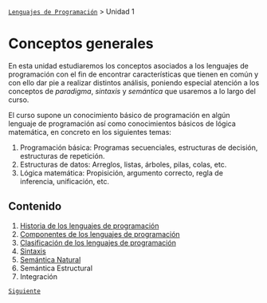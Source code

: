 [`Lenguajes de Programación`](../README.md) > Unidad 1

# Conceptos generales

En esta unidad estudiaremos los conceptos asociados a los lenguajes de programación con el fin de encontrar características que tienen en común y con ello dar pie a realizar distintos análisis, poniendo especial atención a los conceptos de *paradigma*, *sintaxis* y *semántica* que usaremos a lo largo del curso.

El curso supone un conocimiento básico de programación en algún lenguaje de programación así como conocimientos básicos de lógica matemática, en concreto en los siguientes temas:

1. Programación básica: Programas secuenciales, estructuras de decisión, estructuras de repetición.
1. Estructuras de datos: Arreglos, listas, árboles, pilas, colas, etc.
1. Lógica matemática: Propisición, argumento correcto, regla de inferencia, unificación, etc.

## Contenido 

1. [Historia de los lenguajes de programación](tema01/README.md) 
2. [Componentes de los lenguajes de programación](tema02/README.md)
3. [Clasificación de los lenguajes de programación](tema03/README.md)
4. [Sintaxis](tema04/README.md)
5. [Semántica Natural](tema05/README.md)
6. Semántica Estructural
7. Integración

[`Siguiente`](tema01/README.md)

